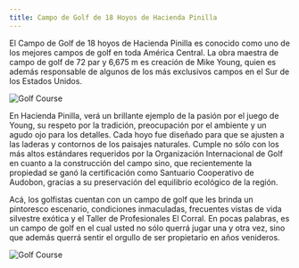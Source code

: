 ```yaml
---
title: Campo de Golf de 18 Hoyos de Hacienda Pinilla
---
```

El Campo de Golf de 18 hoyos de Hacienda Pinilla es conocido como uno de los mejores campos de golf en toda América Central. La obra maestra de campo de golf de 72 par y 6,675 m es creación de Mike Young, quien es además responsable de algunos de los más exclusivos campos en el Sur de los Estados Unidos.

![Golf Course](/images/pages/g01.jpg)

En Hacienda Pinilla, verá un brillante ejemplo de la pasión por el juego de Young, su respeto por la tradición, preocupación por el ambiente y un agudo ojo para los detalles. Cada hoyo fue diseñado para que se ajusten a las laderas y contornos de los paisajes naturales. Cumple no sólo con los más altos estándares requeridos por la Organización Internacional de Golf en cuanto a la construcción del campo sino, que recientemente la propiedad se ganó la certificación como Santuario Cooperativo de Audobon, gracias a su preservación del equilibrio ecológico de la región.

Acá, los golfistas cuentan con un campo de golf que les brinda un pintoresco escenario, condiciones inmaculadas, frecuentes vistas de vida silvestre exótica y el Taller de Profesionales El Corral. En pocas palabras, es un campo de golf en el cual usted no sólo querrá jugar una y otra vez, sino que además querrá sentir el orgullo de ser propietario en años venideros.

![Golf Course](/images/pages/g03.jpg)
